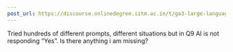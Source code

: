 ```yaml
---
post_url: https://discourse.onlinedegree.iitm.ac.in/t/ga3-large-language-models-discussion-thread-tds-jan-2025/163247/62
---
```

Tried hundreds of different prompts, different situations but in Q9 AI is not responding “Yes”. Is there anything i am missing?